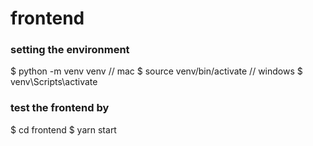 # frontend

### setting the environment
$ python -m venv venv
// mac
$ source venv/bin/activate
// windows
$ venv\Scripts\activate

### test the frontend by 
$ cd frontend
$ yarn start